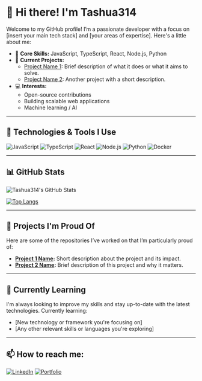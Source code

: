 # 👋 Hi there! I'm Tashua314

Welcome to my GitHub profile! I’m a passionate developer with a focus on [insert your main tech stack] and [your areas of expertise]. Here's a little about me:

- 🌟 **Core Skills:** JavaScript, TypeScript, React, Node.js, Python
- 🚀 **Current Projects:** 
  - [Project Name 1](https://github.com/tashua314/ProjectName1): Brief description of what it does or what it aims to solve.
  - [Project Name 2](https://github.com/tashua314/ProjectName2): Another project with a short description.
- 💻 **Interests:**
  - Open-source contributions
  - Building scalable web applications
  - Machine learning / AI

---

## 🚀 Technologies & Tools I Use

![JavaScript](https://img.shields.io/badge/-JavaScript-F7DF1E?logo=javascript&logoColor=black&style=flat-square)
![TypeScript](https://img.shields.io/badge/-TypeScript-007ACC?logo=typescript&logoColor=white&style=flat-square)
![React](https://img.shields.io/badge/-React-61DAFB?logo=react&logoColor=black&style=flat-square)
![Node.js](https://img.shields.io/badge/-Node.js-339933?logo=node.js&logoColor=white&style=flat-square)
![Python](https://img.shields.io/badge/-Python-3776AB?logo=python&logoColor=white&style=flat-square)
![Docker](https://img.shields.io/badge/-Docker-2496ED?logo=docker&logoColor=white&style=flat-square)

---

## 📊 GitHub Stats

![Tashua314's GitHub Stats](https://github-readme-stats.vercel.app/api?username=tashua314&show_icons=true&theme=radical)

[![Top Langs](https://github-readme-stats.vercel.app/api/top-langs/?username=tashua314&layout=compact&theme=radical)](https://github.com/tashua314)

---

## 🔧 Projects I'm Proud Of

Here are some of the repositories I’ve worked on that I’m particularly proud of:

- **[Project 1 Name](https://github.com/tashua314/ProjectName1):** Short description about the project and its impact.
- **[Project 2 Name](https://github.com/tashua314/ProjectName2):** Brief description of this project and why it matters.

---

## 🌱 Currently Learning

I'm always looking to improve my skills and stay up-to-date with the latest technologies. Currently learning:

- [New technology or framework you're focusing on]
- [Any other relevant skills or languages you're exploring]

---

## 📫 How to reach me:

[![LinkedIn](https://img.shields.io/badge/-LinkedIn-0A66C2?logo=linkedin&logoColor=white&style=flat-square)](https://www.linkedin.com/in/your-profile)
[![Portfolio](https://img.shields.io/badge/-Portfolio-FF5722?logo=web&logoColor=white&style=flat-square)](https://your-portfolio-link.com)


<!--
**tashua314/tashua314** is a ✨ _special_ ✨ repository because its `README.md` (this file) appears on your GitHub profile.

Here are some ideas to get you started:

- 🔭 I’m currently working on ...
- 🌱 I’m currently learning ...
- 👯 I’m looking to collaborate on ...
- 🤔 I’m looking for help with ...
- 💬 Ask me about ...
- 📫 How to reach me: ...
- 😄 Pronouns: ...
- ⚡ Fun fact: ...
-->
